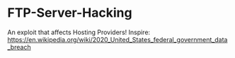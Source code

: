 # FTP-Server-Hacking
An exploit that affects Hosting Providers! Inspire: https://en.wikipedia.org/wiki/2020_United_States_federal_government_data_breach
